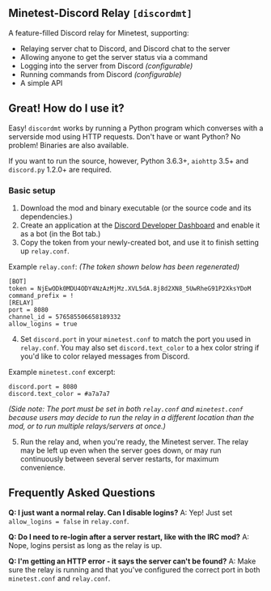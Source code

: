 ## Minetest-Discord Relay `[discordmt]`

A feature-filled Discord relay for Minetest, supporting:

- Relaying server chat to Discord, and Discord chat to the server
- Allowing anyone to get the server status via a command
- Logging into the server from Discord *(configurable)*
- Running commands from Discord *(configurable)*
- A simple API

## Great! How do I use it?

Easy! `discordmt` works by running a Python program which converses with a serverside mod using HTTP requests. Don't have or want Python? No problem! Binaries are also available.

If you want to run the source, however, Python 3.6.3+, `aiohttp` 3.5+ and `discord.py` 1.2.0+ are required.

### Basic setup

1. Download the mod and binary executable (or the source code and its dependencies.)
2. Create an application at the [Discord Developer Dashboard](https://discordapp.com/developers/applications/) and enable it as a bot (in the Bot tab.)
3. Copy the token from your newly-created bot, and use it to finish setting up `relay.conf`.

Example `relay.conf`: *(The token shown below has been regenerated)*
```
[BOT]
token = NjEwODk0MDU4ODY4NzAzMjMz.XVL5dA.8j8d2XN8_5UwRheG91P2XksYDoM
command_prefix = !
[RELAY]
port = 8080
channel_id = 576585506658189332
allow_logins = true
```

4. Set `discord.port` in your `minetest.conf` to match the port you used in `relay.conf`. You may also set `discord.text_color` to a hex color string if you'd like to color relayed messages from Discord.

Example `minetest.conf` excerpt:
```
discord.port = 8080
discord.text_color = #a7a7a7
```
*(Side note: The port must be set in both `relay.conf` and `minetest.conf` because users may decide to run the relay in a different location than the mod, or to run multiple relays/servers at once.)*

5. Run the relay and, when you're ready, the Minetest server. The relay may be left up even when the server goes down, or may run continuously between several server restarts, for maximum convenience.

## Frequently Asked Questions

**Q: I just want a normal relay. Can I disable logins?**
A: Yep! Just set `allow_logins = false` in `relay.conf`.

**Q: Do I need to re-login after a server restart, like with the IRC mod?**
A: Nope, logins persist as long as the relay is up.

**Q: I'm getting an HTTP error - it says the server can't be found?**
A: Make sure the relay is running and that you've configured the correct port in both `minetest.conf` and `relay.conf`.



